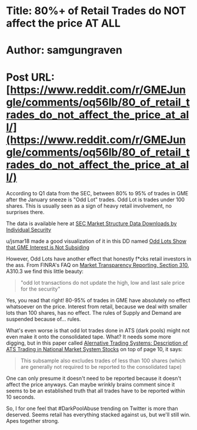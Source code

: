 # Title: 80%+ of Retail Trades do NOT affect the price AT ALL
# Author: samgungraven
# Post URL: [https://www.reddit.com/r/GMEJungle/comments/oq56lb/80_of_retail_trades_do_not_affect_the_price_at_all/](https://www.reddit.com/r/GMEJungle/comments/oq56lb/80_of_retail_trades_do_not_affect_the_price_at_all/)


According to Q1 data from the SEC, between 80% to 95% of trades in GME after the January sneeze is "Odd Lot" trades. Odd Lot is trades under 100 shares. This is usually seen as a sign of heavy retail involvement, no surprises there.

The data is available here at [SEC Market Structure Data Downloads by Individual Security](https://www.sec.gov/opa/data/market-structure/marketstructuredownloadshtml-by_security.html)

u/jsmar18 made a good visualization of it in this DD named [Odd Lots Show that GME Interest is Not Subsiding](https://www.reddit.com/r/Superstonk/comments/nar8dc/odd_lots_show_that_gme_interest_is_not_subsiding/)

However, Odd Lots have another effect that honestly f\*cks retail investors in the ass. From FINRA's FAQ on [Market Transparency Reporting, Section 310](https://www.finra.org/filing-reporting/market-transparency-reporting/trade-reporting-faq#310), A310.3 we find this little beauty:

>"odd lot transactions do not update the high, low and last sale price for the security"

Yes, you read that right! 80-95% of trades in GME have absolutely no effect whatsoever on the price. Interest from retail, because we deal with smaller lots than 100 shares, has no effect. The rules of Supply and Demand are suspended because of... rules.

What's even worse is that odd lot trades done in ATS (dark pools) might not even make it onto the consolidated tape. What? It needs some more digging, but in this paper called [Alernative Trading Systems: Description of ATS Trading in National Market System Stocks](https://www.sec.gov/marketstructure/research/ats_data_paper_october_2013.pdf) on top of page 10, it says:

>This subsample also excludes trades of less than 100 shares (which are generally not required to be reported to the consolidated tape)

One can only presume it doesn't need to be reported because it doesn't affect the price anyways. Can maybe wrinkly brains comment since it seems to be an established truth that all trades have to be reported within 10 seconds.

So, I for one feel that #DarkPoolAbuse trending on Twitter is more than deserved. Seems retail has everything stacked against us, but we'll still win. Apes together strong.